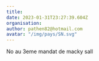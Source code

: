 ```yaml
---
title: 
date: 2023-01-31T23:27:39.604Z
organisation: 
author: pathen82@hotmail.com
avatar: "/img/pays/SN.svg"
---
```


No au 3eme mandat de macky sall